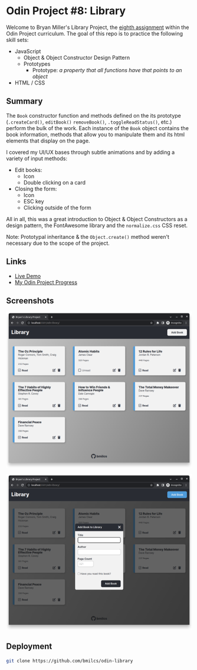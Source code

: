 # Odin Project #8: Library

Welcome to Bryan Miller's Library Project, the [eighth assignment](https://www.theodinproject.com/lessons/node-path-javascript-library) within the Odin Project curriculum. The goal of this repo is to practice the following skill sets:

- JavaScript
  - Object & Object Constructor Design Pattern
  - Prototypes
    - Prototype: _a property that all functions have that points to an object_
- HTML / CSS

## Summary

The `Book` constructor function and methods defined on the its prototype (`.createCard()`, `editBook()` `removeBook()`, `.toggleReadStatus()`, etc.) perform the bulk of the work. Each instance of the `Book` object contains the book information, methods that allow you to manipulate them and its html elements that display on the page.

I covered my UI/UX bases through subtle animations and by adding a variety of input methods:

- Edit books:
  - Icon
  - Double clicking on a card
- Closing the form:
  - Icon
  - ESC key
  - Clicking outside of the form

All in all, this was a great introduction to Object & Object Constructors as a design pattern, the FontAwesome library and the `normalize.css` CSS reset.

Note: Prototypal inheritance & the `Object.create()` method weren't necessary due to the scope of the project.

## Links

- [Live Demo](https://bmilcs.github.io/odin-library/)
- [My Odin Project Progress](https://github.com/bmilcs/odin-project)

## Screenshots

![Screenshot 1](images/screenshot.png)

![Screenshot 2](images/screenshot2.png)

## Deployment

```sh
git clone https://github.com/bmilcs/odin-library
```
